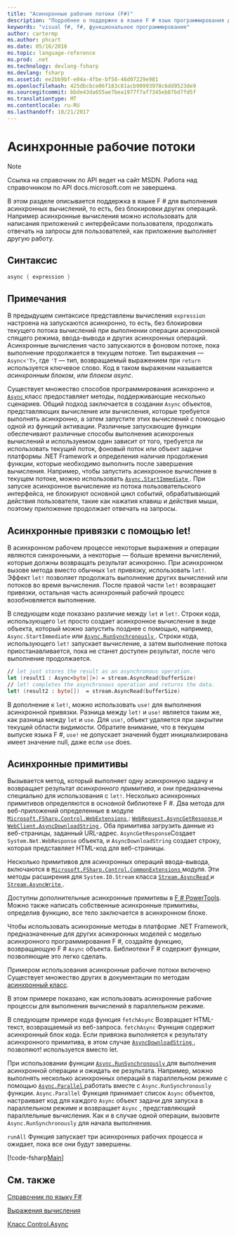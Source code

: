 ```yaml
---
title: "Асинхронные рабочие потоки (F#)"
description: "Подробнее о поддержке в языке F # язык программирования для выполнения асинхронных вычислений, которые выполняются без блокировки других операций."
keywords: "visual f#, f#, функциональное программирование"
author: cartermp
ms.author: phcart
ms.date: 05/16/2016
ms.topic: language-reference
ms.prod: .net
ms.technology: devlang-fsharp
ms.devlang: fsharp
ms.assetid: ee2bb9bf-e04a-4fbe-bf58-46d07229e981
ms.openlocfilehash: 425dbcbce06f183c81acb90993978c6dd9523de9
ms.sourcegitcommit: bbde43da655ae7bea1977f7af7345eb87bd7fd5f
ms.translationtype: MT
ms.contentlocale: ru-RU
ms.lasthandoff: 10/21/2017
---
```

# <a name="asynchronous-workflows"></a>Асинхронные рабочие потоки

> [!NOTE]
Ссылка на справочник по API ведет на сайт MSDN.  Работа над справочником по API docs.microsoft.com не завершена.

В этом разделе описывается поддержка в языке F # для выполнения асинхронных вычислений, то есть, без блокировки других операций. Например асинхронные вычисления можно использовать для написания приложений с интерфейсами пользователя, продолжать отвечать на запросы для пользователей, как приложение выполняет другую работу.

## <a name="syntax"></a>Синтаксис

```fsharp
async { expression }
```

## <a name="remarks"></a>Примечания

В предыдущем синтаксисе представлены вычисления `expression` настроена на запускаются асинхронно, то есть, без блокировки текущего потока вычислений при выполнении операции асинхронной спящего режима, ввода-вывода и других асинхронных операций. Асинхронные вычисления часто запускаются в фоновом потоке, пока выполнение продолжается в текущем потоке. Тип выражения — `Async<'T>`, где `'T` — тип, возвращаемый выражением при `return` используется ключевое слово. Код в таком выражении называется *асинхронным блоком*, или *блоком async*.

Существует множество способов программирования асинхронно и [ `Async` ](https://msdn.microsoft.com/library/03eb4d12-a01a-4565-a077-5e83f17cf6f7) класс предоставляет методы, поддерживающие несколько сценариев. Общий подход заключается в создании `Async` объектов, представляющих вычисление или вычисления, которые требуется выполнять асинхронно, а затем запустите этих вычислений с помощью одной из функций активации. Различные запускающие функции обеспечивают различные способы выполнения асинхронных вычислений и используемом один зависит от того, требуется ли использовать текущий поток, фоновый поток или объект задачи платформы .NET Framework и определения наличия продолжения функции, которые необходимо выполнить после завершения вычисления. Например, чтобы запустить асинхронное вычисление в текущем потоке, можно использовать [ `Async.StartImmediate` ](https://msdn.microsoft.com/library/2f71d1cc-187f-48cf-ac66-e7fda41c46e3). При запуске асинхронное вычисление из потока пользовательского интерфейса, не блокируют основной цикл событий, обрабатывающий действия пользователя, такие как нажатия клавиш и действия мыши, поэтому приложение продолжает отвечать на запросы.

## <a name="asynchronous-binding-by-using-let"></a>Асинхронные привязки с помощью let!

В асинхронном рабочем процессе некоторые выражения и операции являются синхронными, а некоторые — больше времени вычислений, которые должны возвращать результат асинхронно. При асинхронном вызове метода вместо обычных `let` привязку, использовать `let!`. Эффект `let!` позволяет продолжать выполнение других вычислений или потоков во время вычисления. После правой части `let!` возвращает привязки, остальная часть асинхронный рабочий процесс возобновляется выполнение.

В следующем коде показано различие между `let` и `let!`. Строки кода, использующего `let` просто создает асинхронное вычисление в виде объекта, который можно запустить позднее с помощью, например, `Async.StartImmediate` или [ `Async.RunSynchronously` ](https://msdn.microsoft.com/library/0a6663a9-50f2-4d38-8bf3-cefd1a51fd6b). Строки кода, использующего `let!` запускает вычисление, а затем выполнение потока приостанавливается, пока не станет доступен результат, после чего выполнение продолжается.

```fsharp
// let just stores the result as an asynchronous operation.
let (result1 : Async<byte[]>) = stream.AsyncRead(bufferSize)
// let! completes the asynchronous operation and returns the data.
let! (result2 : byte[])  = stream.AsyncRead(bufferSize)
```

В дополнение к `let!`, можно использовать `use!` для выполнения асинхронной привязки. Разница между `let!` и `use!` является таким же, как разница между `let` и `use`. Для `use!`, объект удаляется при закрытии текущей области видимости. Обратите внимание, что в текущем выпуске языка F #, `use!` не допускает значений будет инициализирована имеет значение null, даже если `use` does.

## <a name="asynchronous-primitives"></a>Асинхронные примитивы

Вызывается метод, который выполняет одну асинхронную задачу и возвращает результат *асинхронного примитива*, и они предназначены специально для использования с `let!`. Несколько асинхронных примитивов определяются в основной библиотеке F #. Два метода для веб-приложений определенные в модуле [ `Microsoft.FSharp.Control.WebExtensions` ](https://msdn.microsoft.com/library/95ef17bc-ee3f-44ba-8a11-c90fcf4cf003): [ `WebRequest.AsyncGetResponse` ](https://msdn.microsoft.com/library/09a60c31-e6e2-4b5c-ad23-92a86e50060c) и [ `WebClient.AsyncDownloadString` ](https://msdn.microsoft.com/library/8a85a9b7-f712-4cac-a0ce-0a797f8ea32a). Оба примитива загрузить данные из веб-страницы, заданный URL-адрес. `AsyncGetResponse`Создает `System.Net.WebResponse` объекта, и `AsyncDownloadString` создает строку, которая представляет HTML-код для веб-страницы.

Несколько примитивов для асинхронных операций ввода-вывода, включаются в [ `Microsoft.FSharp.Control.CommonExtensions` ](https://msdn.microsoft.com/library/2edb67cb-6814-4a30-849f-b6dbdd042396) модуля. Эти методы расширения для `System.IO.Stream` класса [ `Stream.AsyncRead` ](https://msdn.microsoft.com/library/85698aaa-bdda-47e6-abed-3730f59fda5e) и [ `Stream.AsyncWrite` ](https://msdn.microsoft.com/library/1b0a2751-e42a-47e1-bd27-020224adc618).

Доступны дополнительные асинхронные примитивы в [F # PowerTools](http://fsprojects.github.io/VisualFSharpPowerTools/). Можно также написать собственные асинхронные примитивы, определив функцию, все тело заключается в асинхронном блоке.

Чтобы использовать асинхронные методы в платформе .NET Framework, предназначенные для других асинхронных моделей с моделью асинхронного программирования F #, создайте функцию, возвращающую F # `Async` объекта. Библиотеки F # содержит функции, позволяющие это легко сделать.

Примером использования асинхронные рабочие потоки включено Существует множество других в документации по методам [асинхронный класс](https://msdn.microsoft.com/library/03eb4d12-a01a-4565-a077-5e83f17cf6f7).

В этом примере показано, как использовать асинхронные рабочие процессы для выполнения вычислений в параллельном режиме.

В следующем примере кода функция `fetchAsync` Возвращает HTML-текст, возвращаемый из веб-запроса. `fetchAsync` Функция содержит асинхронный блок кода. Если привязка выполняется к результату асинхронного примитива, в этом случае [ `AsyncDownloadString` ](https://msdn.microsoft.com/library/8a85a9b7-f712-4cac-a0ce-0a797f8ea32a), позволяют! используется вместо let.

При использовании функции [ `Async.RunSynchronously` ](https://msdn.microsoft.com/library/0a6663a9-50f2-4d38-8bf3-cefd1a51fd6b) для выполнения асинхронной операции и ожидать ее результата. Например, можно выполнять несколько асинхронных операций в параллельном режиме с помощью [ `Async.Parallel` ](https://msdn.microsoft.com/library/aa9b0355-2d55-4858-b943-cbe428de9dc4) работать вместе с `Async.RunSynchronously` функции. `Async.Parallel` Функция принимает список `Async` объектов, настраивает код для каждого `Async` объект задачи для запуска в параллельном режиме и возвращает `Async` , представляющий параллельные вычисления. Как и в случае одной операции, вызовите `Async.RunSynchronously` для начала выполнения.

`runAll` Функция запускает три асинхронных рабочих процесса и ожидает, пока все они будут завершены.

[!code-fsharp[Main](../../../samples/snippets/fsharp/lang-ref-2/snippet8003.fs)]

## <a name="see-also"></a>См. также

[Справочник по языку F#](index.md)

[Выражения вычисления](computation-expressions.md)

[Класс Control.Async](https://msdn.microsoft.com/visualfsharpdocs/conceptual/control.async-class-%5bfsharp%5d)
